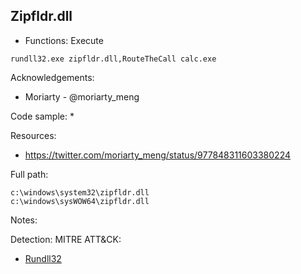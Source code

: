 ## Zipfldr.dll

* Functions: Execute

```
rundll32.exe zipfldr.dll,RouteTheCall calc.exe    
```

Acknowledgements:
* Moriarty - @moriarty_meng

Code sample:
* 

Resources:
* https://twitter.com/moriarty_meng/status/977848311603380224

Full path:
```
c:\windows\system32\zipfldr.dll
c:\windows\sysWOW64\zipfldr.dll
```

Notes:



Detection:
MITRE ATT&CK:
* [Rundll32](https://attack.mitre.org/wiki/Technique/T1085)
